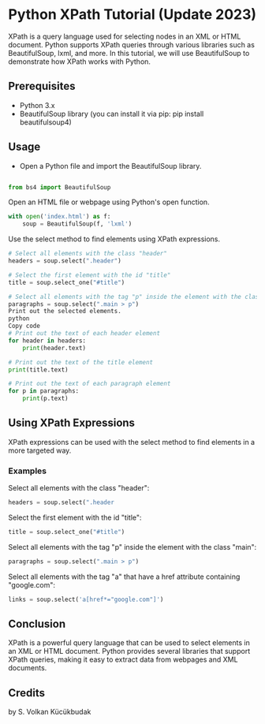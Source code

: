 # Python XPath Tutorial (Update 2023)
XPath is a query language used for selecting nodes in an XML or HTML document. Python supports XPath queries through various libraries such as BeautifulSoup, lxml, and more. In this tutorial, we will use BeautifulSoup to demonstrate how XPath works with Python.

## Prerequisites
- Python 3.x
- BeautifulSoup library (you can install it via pip: pip install beautifulsoup4)
## Usage
- Open a Python file and import the BeautifulSoup library.
```python

from bs4 import BeautifulSoup
```
Open an HTML file or webpage using Python's open function.
```python
with open('index.html') as f:
    soup = BeautifulSoup(f, 'lxml')
```
Use the select method to find elements using XPath expressions.
```python
# Select all elements with the class "header"
headers = soup.select(".header")

# Select the first element with the id "title"
title = soup.select_one("#title")

# Select all elements with the tag "p" inside the element with the class "main"
paragraphs = soup.select(".main > p")
Print out the selected elements.
python
Copy code
# Print out the text of each header element
for header in headers:
    print(header.text)

# Print out the text of the title element
print(title.text)

# Print out the text of each paragraph element
for p in paragraphs:
    print(p.text)
```    
## Using XPath Expressions
XPath expressions can be used with the select method to find elements in a more targeted way.

### Examples
Select all elements with the class "header":
```python
headers = soup.select(".header
```
Select the first element with the id "title":
```python
title = soup.select_one("#title")
```
Select all elements with the tag "p" inside the element with the class "main":
```python
paragraphs = soup.select(".main > p")
```
Select all elements with the tag "a" that have a href attribute containing "google.com":
```python
links = soup.select('a[href*="google.com"]')
```
## Conclusion
XPath is a powerful query language that can be used to select elements in an XML or HTML document. Python provides several libraries that support XPath queries, making it easy to extract data from webpages and XML documents.

## Credits
by S. Volkan Kücükbudak
